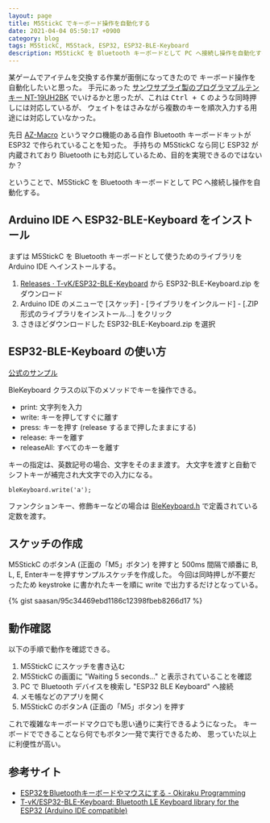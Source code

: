 ```yaml
---
layout: page
title: M5StickC でキーボード操作を自動化する
date: 2021-04-04 05:50:17 +0900
category: blog
tags: M5StickC, M5Stack, ESP32, ESP32-BLE-Keyboard
description: M5StickC を Bluetooth キーボードとして PC へ接続し操作を自動化する
---
```


某ゲームでアイテムを交換する作業が面倒になってきたので
キーボード操作を自動化したいと思った。
手元にあった
[サンワサプライ製のプログラマブルテンキー NT-19UH2BK](https://www.amazon.co.jp/dp/B004INFZEG/saasan-22)
でいけるかと思ったが、これは
<kbd>Ctrl + C</kbd> のような同時押しには対応しているが、
ウェイトをはさみながら複数のキーを順次入力する用途には対応していなかった。

先日 [AZ-Macro](https://booth.pm/ja/items/2655838)
というマクロ機能のある自作 Bluetooth キーボードキットが
ESP32 で作られていることを知った。
手持ちの M5StickC なら同じ ESP32 が内蔵されており
Bluetooth にも対応しているため、目的を実現できるのではないか？

ということで、M5StickC を Bluetooth キーボードとして PC へ接続し操作を自動化する。

## Arduino IDE へ ESP32-BLE-Keyboard をインストール

まずは M5StickC を Bluetooth キーボードとして使うためのライブラリを
Arduino IDE へインストールする。

1. [Releases · T-vK/ESP32-BLE-Keyboard](https://github.com/T-vK/ESP32-BLE-Keyboard/releases)
   から ESP32-BLE-Keyboard.zip をダウンロード
1. Arduino IDE のメニューで [スケッチ] - [ライブラリをインクルード] - [.ZIP形式のライブラリをインストール...] をクリック
1. さきほどダウンロードした ESP32-BLE-Keyboard.zip を選択

## ESP32-BLE-Keyboard の使い方

[公式のサンプル](https://github.com/T-vK/ESP32-BLE-Keyboard/blob/master/examples/SendKeyStrokes/SendKeyStrokes.ino)

BleKeyboard クラスの以下のメソッドでキーを操作できる。

- print: 文字列を入力
- write: キーを押してすぐに離す
- press: キーを押す (release するまで押したままにする)
- release: キーを離す
- releaseAll: すべてのキーを離す

キーの指定は、英数記号の場合、文字をそのまま渡す。
大文字を渡すと自動でシフトキーが補完され大文字での入力になる。

    bleKeyboard.write('a');

ファンクションキー、修飾キーなどの場合は
[BleKeyboard.h](https://github.com/T-vK/ESP32-BLE-Keyboard/blob/master/BleKeyboard.h)
で定義されている定数を渡す。

## スケッチの作成

M5StickC のボタンA (正面の「M5」ボタン) を押すと
500ms 間隔で順番に B, L, E, Enterキーを押すサンプルスケッチを作成した。
今回は同時押しが不要だったため
keystroke に書かれたキーを順に write で出力するだけとなっている。

{% gist saasan/95c34469ebd1186c12398fbeb8266d17 %}

## 動作確認

以下の手順で動作を確認できる。

1. M5StickC にスケッチを書き込む
1. M5StickC の画面に "Waiting 5 seconds..." と表示されていることを確認
1. PC で Bluetooth デバイスを検索し "ESP32 BLE Keyboard" へ接続
1. メモ帳などのアプリを開く
1. M5StickC のボタンA (正面の「M5」ボタン) を押す

これで複雑なキーボードマクロでも思い通りに実行できるようになった。
キーボードでできることなら何でもボタン一発で実行できるため、
思っていた以上に利便性が高い。

## 参考サイト

- [ESP32をBluetoothキーボードやマウスにする - Okiraku Programming](https://neocat.hatenablog.com/entry/2019/09/28/151947)
- [T-vK/ESP32-BLE-Keyboard: Bluetooth LE Keyboard library for the ESP32 (Arduino IDE compatible)](https://github.com/T-vK/ESP32-BLE-Keyboard)
